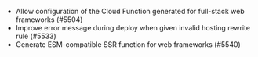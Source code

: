 - Allow configuration of the Cloud Function generated for full-stack web frameworks (#5504)
- Improve error message during deploy when given invalid hosting rewrite rule (#5533)
- Generate ESM-compatible SSR function for web frameworks (#5540)
